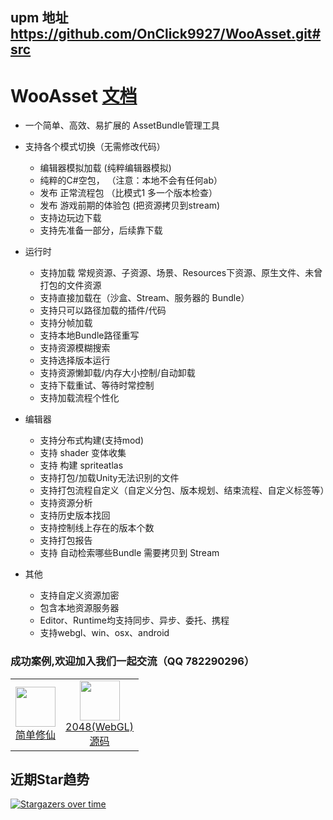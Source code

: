 ## upm 地址 https://github.com/OnClick9927/WooAsset.git#src

# WooAsset [文档](https://onclick9927.github.io/2023/05/19/Doc/WooAsset/0-WooAsset-%E7%AE%80%E4%BB%8B)
* 一个简单、高效、易扩展的 AssetBundle管理工具

* 支持各个模式切换（无需修改代码）
  * 编辑器模拟加载         (纯粹编辑器模拟)
  * 纯粹的C#空包，   （注意：本地不会有任何ab）
  * 发布 正常流程包       （比模式1 多一个版本检查）
  * 发布 游戏前期的体验包  (把资源拷贝到stream)
  * 支持边玩边下载
  * 支持先准备一部分，后续靠下载
* 运行时
  * 支持加载  常规资源、子资源、场景、Resources下资源、原生文件、未曾打包的文件资源
  * 支持直接加载在（沙盒、Stream、服务器的 Bundle）
  * 支持只可以路径加载的插件/代码
  * 支持分帧加载
  * 支持本地Bundle路径重写
  * 支持资源模糊搜索
  * 支持选择版本运行
  * 支持资源懒卸载/内存大小控制/自动卸载
  * 支持下载重试、等待时常控制
  * 支持加载流程个性化

* 编辑器
  * 支持分布式构建(支持mod)
  * 支持 shader 变体收集
  * 支持 构建 spriteatlas
  * 支持打包/加载Unity无法识别的文件
  * 支持打包流程自定义（自定义分包、版本规划、结束流程、自定义标签等）
  * 支持资源分析
  * 支持历史版本找回
  * 支持控制线上存在的版本个数
  * 支持打包报告
  * 支持 自动检索哪些Bundle 需要拷贝到 Stream
* 其他
  * 支持自定义资源加密
  * 包含本地资源服务器
  * Editor、Runtime均支持同步、异步、委托、携程
  * 支持webgl、win、osx、android


### 成功案例,欢迎加入我们一起交流（QQ 782290296）

<table>
<tr>
    <td>
      <div align="center">
        <image src="http://yxwlgame.com/wp-content/uploads/2023/07/游戏图标.png" style="width:64px;height:64px;"></image>
        <br>
        <a  href="http://yxwlgame.com/simplexx_home/" target="_blank">简单修仙</a>
      </div>
    </td>

  <td>
      <div align="center">
        <image src="https://github.com/OnClick9927/OnClick9927.github.io/blob/main/source/Webs/WooAsset_WEBGL/TemplateData/favicon.ico" style="width:64px;height:64px;"></image>
        <br>
        <a  href="https://onclick9927.github.io/2024/08/06/Doc/WooAsset/10-WooAsset-%E4%BE%8B%E5%AD%90WebGL/" target="_blank">2048(WebGL)</a>
 <br>
        <a  href="https://github.com/OnClick9927/WooAsset/tree/main/Examples/2048" target="_blank">源码</a>
      </div>
  </td>
   
</tr>
</table>

## 近期Star趋势
[![Stargazers over time](https://starchart.cc/OnClick9927/WooAsset.svg)](https://starchart.cc/OnClick9927/WooAsset)
